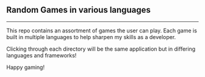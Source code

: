 ## Random Games in various languages

---

This repo contains an assortment of games the user can play.
Each game is built in multiple languages to help sharpen my skills as a 
developer.

Clicking through each directory will be the same application but in differing
languages and frameworks!

Happy gaming!